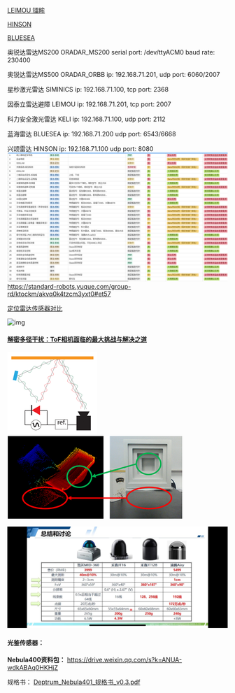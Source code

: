 [LEIMOU    镭眸](http://www.leimou.com/)

[HINSON](http://isite.baidu.com/site/hinson-xs.com/9dd6ee48-f954-4111-9908-454add2726cd?ch=48http://isite.baidu.com/site/hinson-xs.com/9dd6ee48-f954-4111-9908-454add2726cd?ch=48\&wid=62ba4baafa6e4690b5cdd5d24190d37f_0_0\&wid=62ba4baafa6e4690b5cdd5d24190d37f_0_0)    

[BLUESEA](https://aisite.wejianzhan.com/site/wjz3p8iw/c1eaa7b2-4ae7-4220-873e-db007e54311a?ch=48)

奥锐达雷达MS200  ORADAR\_MS200  serial port: /dev/ttyACM0  baud rate: 230400

奥锐达雷达MS500  ORADAR\_ORBB   ip: 192.168.71.201, udp port: 6060/2007

星秒激光雷达     SIMINICS      ip: 192.168.71.100, tcp port: 2368

因泰立雷达避障   LEIMOU        ip: 192.168.71.201, tcp port: 2007

科力安全激光雷达  KELI         ip: 192.168.71.100, udp port: 2112

蓝海雷达         BLUESEA     ip: 192.168.71.200  udp port: 6543/6668

兴颂雷达         HINSON      ip: 192.168.71.100  udp port: 8080   ![image-20231009104212371](sensor.assets/image-20231009104212371.png)<https://standard-robots.yuque.com/group-rd/ktockm/akvq0k4tzcm3yxt0#et57>

[定位雷达传感器对比](https://blog.csdn.net/tiancailx/article/details/110141867)

![img](sensor.assets/watermark,type_ZmFuZ3poZW5naGVpdGk,shadow_10,text_aHR0cHM6Ly9ibG9nLmNzZG4ubmV0L3RpYW5jYWlseA==,size_16,color_FFFFFF,t_70#pic_center.png)

#### [解密多径干扰：ToF相机面临的最大挑战与解决之道](https://zhuanlan.zhihu.com/p/645861136)

![img](sensor.assets/v2-b7a9320d8e83d1bdf62857e174f3857e_720w.webp)![img](sensor.assets/v2-9360a0919c9b96d72197c211df41433c_720w.webp)

![image-20250122103945987](sensor.assets/image-20250122103945987.png)



#### 光鉴传感器：

 **Nebula400资料包：** https://drive.weixin.qq.com/s?k=ANUA-wdkABAq0HKHjZ 

规格书： [Deptrum_Nebula401_规格书_v0.3.pdf](../../.topwrite/assets/Deptrum_Nebula401_规格书_v0.3.pdf) 
